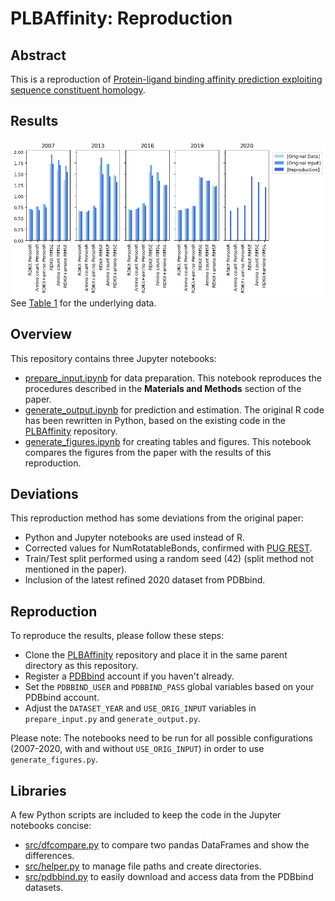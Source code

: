 # PLBAffinity: Reproduction

## Abstract

This is a reproduction of [Protein-ligand binding affinity prediction exploiting sequence constituent homology](https://doi.org/10.1093/bioinformatics/btad502).

## Results

![Plot 1](results/plot1.png "Plot 1")
See [Table 1](results/table1.md "Table 1") for the underlying data.

## Overview

This repository contains three Jupyter notebooks:

- [prepare_input.ipynb](prepare_input.ipynb) for data preparation. This notebook reproduces the procedures described in the **Materials and Methods** section of the paper.
- [generate_output.ipynb](generate_output.ipynb) for prediction and estimation. The original R code has been rewritten in Python, based on the existing code in the [PLBAffinity](https://github.com/abbiAR/PLBAffinity) repository.
- [generate_figures.ipynb](generate_figures.ipynb) for creating tables and figures. This notebook compares the figures from the paper with the results of this reproduction.

## Deviations

This reproduction method has some deviations from the original paper:

- Python and Jupyter notebooks are used instead of R.
- Corrected values for NumRotatableBonds, confirmed with [PUG REST](https://pubchem.ncbi.nlm.nih.gov/docs/pug-rest).
- Train/Test split performed using a random seed (42) (split method not mentioned in the paper).
- Inclusion of the latest refined 2020 dataset from PDBbind.

## Reproduction

To reproduce the results, please follow these steps:

- Clone the [PLBAffinity](https://github.com/abbiAR/PLBAffinity.git) repository and place it in the same parent directory as this repository.
- Register a [PDBbind](http://pdbbind.org.cn) account if you haven't already.
- Set the `PDBBIND_USER` and `PDBBIND_PASS` global variables based on your PDBbind account.
- Adjust the `DATASET_YEAR` and `USE_ORIG_INPUT` variables in `prepare_input.py` and `generate_output.py`.

Please note: The notebooks need to be run for all possible configurations (2007-2020, with and without `USE_ORIG_INPUT`) in order to use `generate_figures.py`.

## Libraries

A few Python scripts are included to keep the code in the Jupyter notebooks concise:

- [src/dfcompare.py](src/dfcompare.py) to compare two pandas DataFrames and show the differences.
- [src/helper.py](src/helper.py) to manage file paths and create directories.
- [src/pdbbind.py](src/pdbbind.py) to easily download and access data from the PDBbind datasets.
